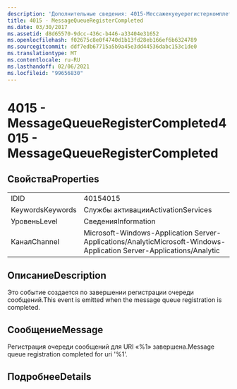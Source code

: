 ```yaml
---
description: 'Дополнительные сведения: 4015-Мессажекуеуерегистеркомплетед'
title: 4015 - MessageQueueRegisterCompleted
ms.date: 03/30/2017
ms.assetid: d8d65570-9dcc-436c-b446-a33404e31652
ms.openlocfilehash: f02675c8e0f4740d1b13fd28eb166ef6b6324789
ms.sourcegitcommit: ddf7edb67715a5b9a45e3dd44536dabc153c1de0
ms.translationtype: MT
ms.contentlocale: ru-RU
ms.lasthandoff: 02/06/2021
ms.locfileid: "99656830"
---
```

# <a name="4015---messagequeueregistercompleted"></a><span data-ttu-id="0cf9d-103">4015 - MessageQueueRegisterCompleted</span><span class="sxs-lookup"><span data-stu-id="0cf9d-103">4015 - MessageQueueRegisterCompleted</span></span>

## <a name="properties"></a><span data-ttu-id="0cf9d-104">Свойства</span><span class="sxs-lookup"><span data-stu-id="0cf9d-104">Properties</span></span>  
  
|||  
|-|-|  
|<span data-ttu-id="0cf9d-105">ID</span><span class="sxs-lookup"><span data-stu-id="0cf9d-105">ID</span></span>|<span data-ttu-id="0cf9d-106">4015</span><span class="sxs-lookup"><span data-stu-id="0cf9d-106">4015</span></span>|  
|<span data-ttu-id="0cf9d-107">Keywords</span><span class="sxs-lookup"><span data-stu-id="0cf9d-107">Keywords</span></span>|<span data-ttu-id="0cf9d-108">Службы активации</span><span class="sxs-lookup"><span data-stu-id="0cf9d-108">ActivationServices</span></span>|  
|<span data-ttu-id="0cf9d-109">Уровень</span><span class="sxs-lookup"><span data-stu-id="0cf9d-109">Level</span></span>|<span data-ttu-id="0cf9d-110">Сведения</span><span class="sxs-lookup"><span data-stu-id="0cf9d-110">Information</span></span>|  
|<span data-ttu-id="0cf9d-111">Канал</span><span class="sxs-lookup"><span data-stu-id="0cf9d-111">Channel</span></span>|<span data-ttu-id="0cf9d-112">Microsoft-Windows-Application Server-Applications/Analytic</span><span class="sxs-lookup"><span data-stu-id="0cf9d-112">Microsoft-Windows-Application Server-Applications/Analytic</span></span>|  
  
## <a name="description"></a><span data-ttu-id="0cf9d-113">Описание</span><span class="sxs-lookup"><span data-stu-id="0cf9d-113">Description</span></span>  

 <span data-ttu-id="0cf9d-114">Это событие создается по завершении регистрации очереди сообщений.</span><span class="sxs-lookup"><span data-stu-id="0cf9d-114">This event is emitted when the message queue registration is completed.</span></span>  
  
## <a name="message"></a><span data-ttu-id="0cf9d-115">Сообщение</span><span class="sxs-lookup"><span data-stu-id="0cf9d-115">Message</span></span>  

 <span data-ttu-id="0cf9d-116">Регистрация очереди сообщений для URI «%1» завершена.</span><span class="sxs-lookup"><span data-stu-id="0cf9d-116">Message queue registration completed for uri '%1'.</span></span>  
  
## <a name="details"></a><span data-ttu-id="0cf9d-117">Подробнее</span><span class="sxs-lookup"><span data-stu-id="0cf9d-117">Details</span></span>
